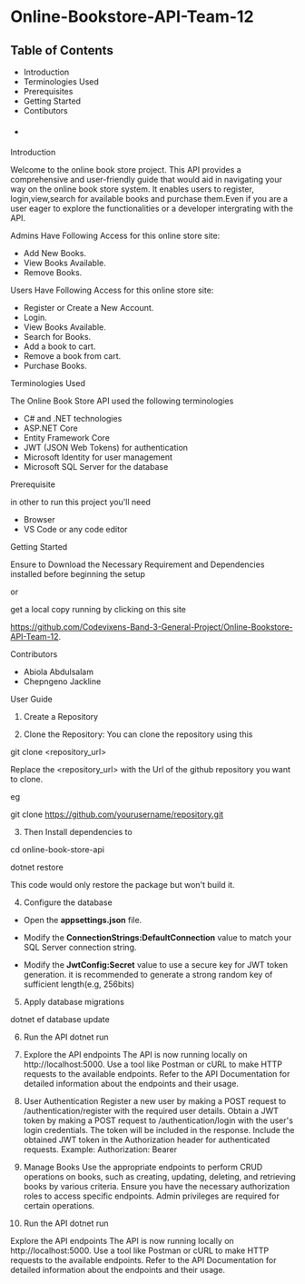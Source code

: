 # Online-Bookstore-API-Team-12

## Table of Contents
* Introduction
* Terminologies Used
* Prerequisites
* Getting Started
* Contibutors
* #### 


Introduction

Welcome to the online book store project. This API provides a comprehensive and user-friendly guide that would aid in navigating your way on the online book store system. It enables users to register, login,view,search for available books and purchase them.Even if you are a user eager to explore the functionalities or a developer intergrating with the API.

Admins Have Following Access for this online store site:
* Add New Books.
* View Books Available.
* Remove Books.

Users Have Following Access for this online store site:
* Register or Create a New Account.
* Login.
* View Books Available.
* Search for Books. 
* Add a book to cart.
* Remove a book from cart.
* Purchase Books.

Terminologies Used

The Online Book Store API used the following terminologies 

* C# and .NET technologies
* ASP.NET Core
* Entity Framework Core
* JWT (JSON Web Tokens) for authentication
* Microsoft Identity for user management
* Microsoft SQL Server for the database

Prerequisite

in other to run this project you'll need 
* Browser
* VS Code or any code editor


Getting Started

Ensure to Download the Necessary Requirement and Dependencies installed before beginning the setup 

or

get a local copy running by clicking on this site

https://github.com/Codevixens-Band-3-General-Project/Online-Bookstore-API-Team-12.



Contributors
* Abiola Abdulsalam		
* Chepngeno Jackline

User Guide
1. Create a Repository 

2. Clone the Repository:
You can clone the repository using this 

git clone <repository_url> 


Replace the <repository_url> with the Url of the github repository you want to clone.

eg 

git clone https://github.com/yourusername/repository.git


3. Then Install dependencies to 

  cd online-book-store-api

  dotnet restore 

  This code would only restore the package but won't build it.

4. Configure the database

* Open the **appsettings.json** file. 


* Modify the **ConnectionStrings:DefaultConnection** value to match your SQL Server connection string.

* Modify the **JwtConfig:Secret** value to use a secure key for JWT token generation. it is recommended to generate a strong random key of sufficient length(e.g, 256bits)

5. Apply database migrations

  dotnet ef database update

6. Run the API
  dotnet run


7. Explore the API endpoints
The API is now running locally on http://localhost:5000.
Use a tool like Postman or cURL to make HTTP requests to the available endpoints. Refer to the API Documentation for detailed information about the endpoints and their usage.


8. User Authentication
Register a new user by making a POST request to /authentication/register with the required user details.
Obtain a JWT token by making a POST request to /authentication/login with the user's login credentials. The token will be included in the response.
Include the obtained JWT token in the Authorization header for authenticated requests. Example: Authorization: Bearer <token>


9. Manage Books
Use the appropriate endpoints to perform CRUD operations on books, such as creating, updating, deleting, and retrieving books by various criteria.
Ensure you have the necessary authorization roles to access specific endpoints. Admin privileges are required for certain operations.

10. Run the API
  dotnet run

Explore the API endpoints
The API is now running locally on http://localhost:5000.
Use a tool like Postman or cURL to make HTTP requests to the available endpoints. Refer to the API Documentation for detailed information about the endpoints and their usage.
